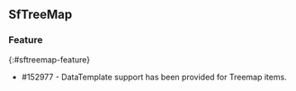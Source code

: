 ## SfTreeMap


### Feature
{:#sftreemap-feature}

* \#152977 - DataTemplate support has been provided for Treemap items.
